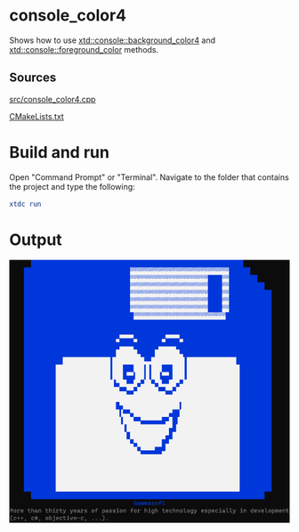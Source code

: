 # console_color4

Shows how to use [xtd::console::background_color4](../../../../src/xtd.core/include/xtd/basic_console.h) and  [xtd::console::foreground_color](../../../../src/xtd.core/include/xtd/basic_console.h) methods.

## Sources

[src/console_color4.cpp](src/console_color4.cpp)

[CMakeLists.txt](CMakeLists.txt)

# Build and run

Open "Command Prompt" or "Terminal". Navigate to the folder that contains the project and type the following:

```cmake
xtdc run
```

# Output

![Screenshot](../../../../docs/pictures/examples/console_color2.png)